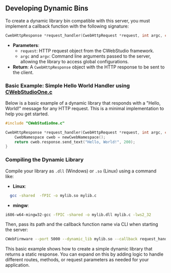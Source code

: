 ## Developing Dynamic Bins

To create a dynamic library bin compatible with this server, you must implement a callback function with the following signature:
```c
CwebHttpResponse *request_handler(CwebHttpRequest *request, int argc, char *argv[]);
```
- **Parameters**:
  - `request`: HTTP request object from the CWebStudio framework.
  - `argc` and `argv`: Command line arguments passed to the server, allowing the library to access global configurations.
- **Return**: A `CwebHttpResponse` object with the HTTP response to be sent to the client.

### Basic Example: Simple Hello World Handler using [CWebStudioOne.c](https://github.com/OUIsolutions/CWebStudio/releases/download/4.0.0/CWebStudioOne.c)
Below is a basic example of a dynamic library that responds with a "Hello, World!" message for any HTTP request. This is a minimal implementation to help you get started.

```c
#include "CWebStudioOne.c"

CwebHttpResponse *request_handler(CwebHttpRequest *request, int argc, char *argv[]) {
    CwebNamespace cweb = newCwebNamespace();
    return cweb.response.send_text("Hello, World!", 200);
}
```

### Compiling the Dynamic Library
Compile your library as `.dll` (Windows) or `.so` (Linux) using a command like:
- **Linux**:
```bash
  gcc -shared  -fPIC -o mylib.so mylib.c
```
- **mingw**:
```bash
i686-w64-mingw32-gcc -fPIC -shared -o mylib.dll mylib.c -lws2_32
```


Then, pass its path and the callback function name via CLI when starting the server:
```bash
CWebFirmware --port 5000 --dynamic_lib mylib.so --callback request_handler --password mysupersecretpassword
```

This basic example shows how to create a simple dynamic library that returns a static response. You can expand on this by adding logic to handle different routes, methods, or request parameters as needed for your application.

